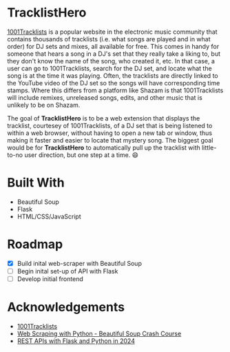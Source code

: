 # TracklistHero
[1001Tracklists](https://www.1001tracklists.com/) is a popular website in the electronic music community that contains thousands of tracklists (i.e. what songs are played and in what order) for DJ sets and mixes, all available for free. This comes in handy for someone that hears a song in a DJ's set that they really take a liking to, but they don't know the name of the song, who created it, etc. In that case, a user can go to 1001Tracklists, search for the DJ set, and locate what the song is at the time it was playing. Often, the tracklists are directly linked to the YouTube video of the DJ set so the songs will have corresponding time stamps. Where this differs from a platform like Shazam is that 1001Tracklists will include remixes, unreleased songs, edits, and other music that is unlikely to be on Shazam.

The goal of **TracklistHero** is to be a web extension that displays the tracklist, courtesey of 1001Tracklists, of a DJ set that is being listened to within a web browser, without having to open a new tab or window, thus making it faster and easier to locate that mystery song. The biggest goal would be for **TracklistHero** to automatically pull up the tracklist with little-to-no user direction, but one step at a time. :smile:

# Built With
- Beautiful Soup
- Flask
- HTML/CSS/JavaScript

# Roadmap
- [x] Build inital web-scraper with Beautiful Soup
- [ ] Begin inital set-up of API with Flask
- [ ] Develop initial frontend

# Acknowledgements
- [1001Tracklists](https://www.1001tracklists.com/)
- [Web Scraping with Python - Beautiful Soup Crash Course](https://www.youtube.com/watch?v=XVv6mJpFOb0)
- [REST APIs with Flask and Python in 2024](https://www.udemy.com/course/rest-api-flask-and-python/)
